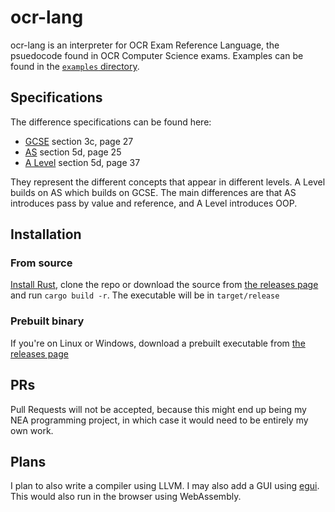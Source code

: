 # ocr-lang

ocr-lang is an interpreter for OCR Exam Reference Language, the psuedocode
found in OCR Computer Science exams. Examples can be found in the
[`examples` directory](https://github.com/mrlegohead0x45/ocr-lang/tree/main/examples).

## Specifications

The difference specifications can be found here:

- [GCSE](https://ocr.org.uk/Images/558027-specification-gcse-computer-science-j277.pdf) section 3c, page 27
- [AS](https://ocr.org.uk/Images/170845-specification-accredited-as-level-gce-computer-science-h046.pdf) section 5d, page 25
- [A Level](https://ocr.org.uk/Images/170844-specification-accredited-a-level-gce-computer-science-h446.pdf) section 5d, page 37

They represent the different concepts that appear in different levels.
A Level builds on AS which builds on GCSE. The main differences are that AS
introduces pass by value and reference, and A Level introduces OOP.

## Installation

### From source

[Install Rust](https://www.rust-lang.org/tools/install), clone the repo or download the source from
[the releases page](https://github.com/mrlegohead0x45/ocr-lang/releases) and run `cargo build -r`.
The executable will be in `target/release`

### Prebuilt binary

If you're on Linux or Windows, download a prebuilt executable from
[the releases page](https://github.com/mrlegohead0x45/ocr-lang/releases)

## PRs

Pull Requests will not be accepted, because this might end up being my NEA programming project,
in which case it would need to be entirely my own work.

## Plans

I plan to also write a compiler using LLVM. I may also add a GUI using
[egui](https://github.com/emilk/egui). This would also run in the browser using WebAssembly.
